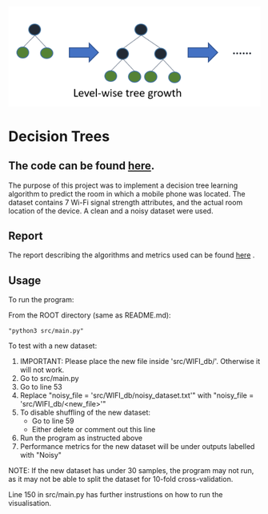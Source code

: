 <div align="center">
  <img src="decision.png">
  <br>
</div>

# Decision Trees

The code can be found  <a href="https://github.com/gioannides/Decision-Trees">here</a>.
--------------------------------------------------------------------------------------

The purpose of this project was to implement a decision tree learning algorithm
to predict the room in which a mobile phone was located. The dataset contains 7
Wi-Fi signal strength attributes, and the actual room location of the device. A clean
and a noisy dataset were used.

Report
------

The report describing the algorithms and metrics used can be found  <a href="Report.pdf">here</a> .

Usage
-----

To run the program:

From the ROOT directory (same as README.md):

    "python3 src/main.py"

To test with a new dataset:
1. IMPORTANT: Please place the new file inside 'src/WIFI_db/'. Otherwise it will not work.
2. Go to src/main.py
3. Go to line 53
4. Replace "noisy_file = 'src/WIFI_db/noisy_dataset.txt'"
      with "noisy_file = 'src/WIFI_db/<new_file>'"
5. To disable shuffling of the new dataset:
      - Go to line 59
      - Either delete or comment out this line
6. Run the program as instructed above
7. Performance metrics for the new dataset will be under outputs labelled with "Noisy"

NOTE: If the new dataset has under 30 samples, the program may not run, as it may not be able to split the dataset for 10-fold cross-validation.

Line 150 in src/main.py has further instrustions on how to run the visualisation.
